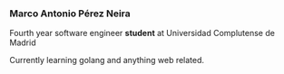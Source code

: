 ### Marco Antonio Pérez Neira

Fourth year software engineer **student** at Universidad Complutense de Madrid

Currently learning golang and anything web related.
